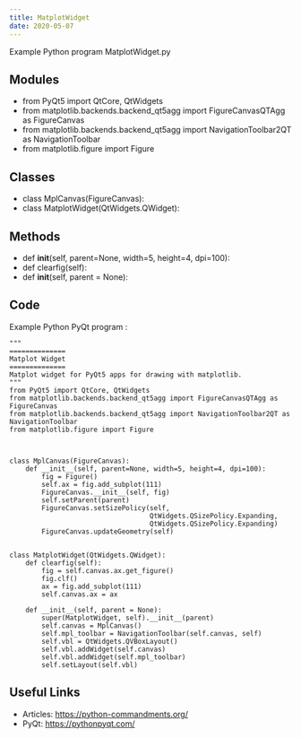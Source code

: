 ```yaml
---
title: MatplotWidget
date: 2020-05-07
---
```

Example Python program MatplotWidget.py

## Modules

* from PyQt5 import QtCore, QtWidgets
* from matplotlib.backends.backend_qt5agg import FigureCanvasQTAgg as FigureCanvas
* from matplotlib.backends.backend_qt5agg import NavigationToolbar2QT as NavigationToolbar
* from matplotlib.figure import Figure

## Classes

* class MplCanvas(FigureCanvas):
* class MatplotWidget(QtWidgets.QWidget):

## Methods

* 	def __init__(self, parent=None, width=5, height=4, dpi=100):
* 	def clearfig(self):
* 	def __init__(self, parent = None):

## Code

Example Python PyQt program :

    """
    ==============
    Matplot Widget
    ==============
    Matplot widget for PyQt5 apps for drawing with matplotlib.
    """
    from PyQt5 import QtCore, QtWidgets
    from matplotlib.backends.backend_qt5agg import FigureCanvasQTAgg as FigureCanvas
    from matplotlib.backends.backend_qt5agg import NavigationToolbar2QT as NavigationToolbar
    from matplotlib.figure import Figure
    
    
    
    class MplCanvas(FigureCanvas):
    	def __init__(self, parent=None, width=5, height=4, dpi=100):
    		fig = Figure()
    		self.ax = fig.add_subplot(111)
    		FigureCanvas.__init__(self, fig)
    		self.setParent(parent)
    		FigureCanvas.setSizePolicy(self,
    								   QtWidgets.QSizePolicy.Expanding,
    								   QtWidgets.QSizePolicy.Expanding)
    		FigureCanvas.updateGeometry(self)
    
    
    class MatplotWidget(QtWidgets.QWidget):
    	def clearfig(self):
    		fig = self.canvas.ax.get_figure()
    		fig.clf()
    		ax = fig.add_subplot(111)
    		self.canvas.ax = ax
    
    	def __init__(self, parent = None):
    		super(MatplotWidget, self).__init__(parent)
    		self.canvas = MplCanvas()
    		self.mpl_toolbar = NavigationToolbar(self.canvas, self)
    		self.vbl = QtWidgets.QVBoxLayout()
    		self.vbl.addWidget(self.canvas)
    		self.vbl.addWidget(self.mpl_toolbar)
    		self.setLayout(self.vbl)

## Useful Links

- Articles: https://python-commandments.org/
- PyQt: https://pythonpyqt.com/
